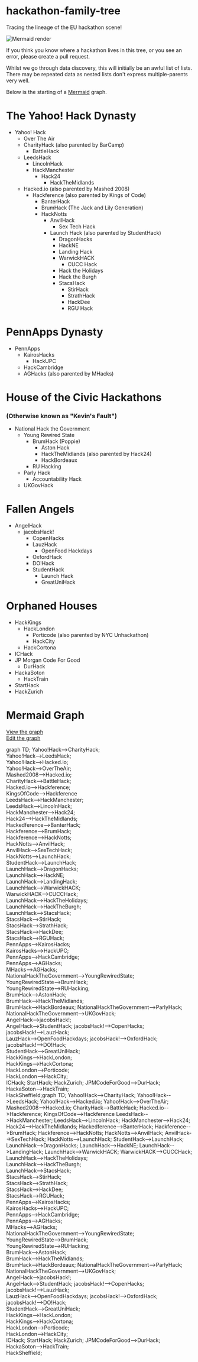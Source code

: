 # hackathon-family-tree
Tracing the lineage of the EU hackathon scene! 


![Mermaid render](https://cloud.githubusercontent.com/assets/1790822/22555825/5ed6cf6e-e965-11e6-99ac-87fdb12378a3.png)



If you think you know where a hackathon lives in this tree, or you see an error, please create a pull request. 

Whilst we go through data discovery, this will initially be an awful list of lists. There may be repeated data as nested lists don't express multiple-parents very well. 

Below is the starting of a [Mermaid](https://knsv.github.io/mermaid/) graph.

# The Yahoo! Hack Dynasty

- Yahoo! Hack
  - Over The Air
  - CharityHack (also parented by BarCamp)
    - BattleHack
  - LeedsHack
    - LincolnHack
    - HackManchester
      - Hack24
        - HackTheMidlands
  - Hacked.io (also parented by Mashed 2008)
    - Hackference (also parented by Kings of Code)
      - BanterHack
      - BrumHack (The Jack and Lily Generation)
      - HackNotts
        - AnvilHack
          - Sex Tech Hack
        - Launch Hack (also parented by StudentHack)
          - DragonHacks
          - HackNE
          - Landing Hack
          - WarwickHACK
            - CUCC Hack
          - Hack the Holidays
          - Hack the Burgh
          - StacsHack
            - StirHack
            - StrathHack
            - HackDee
            - RGU Hack

# PennApps Dynasty

- PennApps
  - KairosHacks
    - HackUPC
  - HackCambridge
  - AGHacks (also parented by MHacks)
  
# House of the Civic Hackathons 
### (Otherwise known as "Kevin's Fault")

- National Hack the Government
  - Young Rewired State
    - BrumHack (Poppie)
      - Aston Hack 
      - HackTheMidlands (also parented by Hack24)
      - HackBordeaux
    - RU Hacking
  - Parly Hack
      - Accountability Hack
  - UKGovHack
 
# Fallen Angels

- AngelHack
  - jacobsHack!
    - CopenHacks
    - LauzHack
      - OpenFood Hackdays
    - OxfordHack
    - DO!Hack
    - StudentHack
      - Launch Hack
      - GreatUniHack

# Orphaned Houses

- HackKings
  - HackLondon
    - Porticode (also parented by NYC Unhackathon)
    - HackCity
  - HackCortona
- ICHack
- JP Morgan Code For Good
  - DurHack
- HackaSoton
    - HackTrain
- StartHack
- HackZurich
    
# Mermaid Graph
[View the graph](http://bit.ly/hheutree)  
[Edit the graph](http://bit.ly/hheutreeedit)

graph TD;
  Yahoo!Hack-->CharityHack;  
  Yahoo!Hack-->LeedsHack;  
  Yahoo!Hack-->Hacked.io;  
  Yahoo!Hack-->OverTheAir;  
  Mashed2008-->Hacked.io;  
  CharityHack-->BattleHack;  
  Hacked.io-->Hackference;  
  KingsOfCode-->Hackference  
  LeedsHack-->HackManchester;  
  LeedsHack-->LincolnHack;  
  HackManchester-->Hack24;  
  Hack24-->HackTheMidlands;  
  Hackedference-->BanterHack;  
  Hackference-->BrumHack;  
  Hackference-->HackNotts;  
  HackNotts-->AnvilHack;  
  AnvilHack-->SexTechHack;  
  HackNotts-->LaunchHack;  
  StudentHack-->LaunchHack;   
  LaunchHack-->DragonHacks;  
  LaunchHack-->HackNE;  
  LaunchHack-->LandingHack;  
  LaunchHack-->WarwickHACK;  
  WarwickHACK-->CUCCHack;   
  LaunchHack-->HackTheHolidays;    
  LaunchHack-->HackTheBurgh;  
  LaunchHack-->StacsHack;  
  StacsHack-->StirHack;  
  StacsHack-->StrathHack;    
  StacsHack-->HackDee;  
  StacsHack-->RGUHack;  
  PennApps-->KairosHacks;  
  KairosHacks-->HackUPC;  
  PennApps-->HackCambridge;  
  PennApps-->AGHacks;  
  MHacks-->AGHacks;  
  NationalHackTheGovernment-->YoungRewiredState;  
  YoungRewiredState-->BrumHack;  
  YoungRewiredState-->RUHacking;    
  BrumHack-->AstonHack;  
  BrumHack-->HackTheMidlands;  
  BrumHack-->HackBordeaux;
  NationalHackTheGovernment-->ParlyHack;  
  NationalHackTheGovernment-->UKGovHack;  
  AngelHack-->jacobsHack!;  
  AngelHack-->StudentHack;
  jacobsHack!-->CopenHacks;  
  jacobsHack!-->LauzHack;  
  LauzHack-->OpenFoodHackdays;
  jacobsHack!-->OxfordHack;  
  jacobsHack!-->DO!Hack;  
  StudentHack-->GreatUniHack;  
  HackKings-->HackLondon;  
  HackKings-->HackCortona;  
  HackLondon-->Porticode;  
  HackLondon-->HackCity;  
  ICHack;
  StartHack;
  HackZurich;
  JPMCodeForGood-->DurHack;  
  HackaSoton-->HackTrain;  
  HackSheffield;graph TD;
  Yahoo!Hack-->CharityHack;
  Yahoo!Hack-->LeedsHack;
  Yahoo!Hack-->Hacked.io;
  Yahoo!Hack-->OverTheAir;
  Mashed2008-->Hacked.io;
  CharityHack-->BattleHack;
  Hacked.io-->Hackference;
  KingsOfCode-->Hackference
  LeedsHack-->HackManchester;
  LeedsHack-->LincolnHack;
  HackManchester-->Hack24;
  Hack24-->HackTheMidlands;
  Hackedference-->BanterHack;
  Hackference-->BrumHack;
  Hackference-->HackNotts;
  HackNotts-->AnvilHack;
  AnvilHack-->SexTechHack;
  HackNotts-->LaunchHack;
  StudentHack-->LaunchHack;
  LaunchHack-->DragonHacks;
  LaunchHack-->HackNE;
  LaunchHack-->LandingHack;
  LaunchHack-->WarwickHACK;
  WarwickHACK-->CUCCHack; 
  LaunchHack-->HackTheHolidays;  
  LaunchHack-->HackTheBurgh;  
  LaunchHack-->StacsHack;  
  StacsHack-->StirHack;  
  StacsHack-->StrathHack;  
  StacsHack-->HackDee;  
  StacsHack-->RGUHack;  
  PennApps-->KairosHacks;  
  KairosHacks-->HackUPC;  
  PennApps-->HackCambridge;  
  PennApps-->AGHacks;  
  MHacks-->AGHacks;  
  NationalHackTheGovernment-->YoungRewiredState;  
  YoungRewiredState-->BrumHack;  
  YoungRewiredState-->RUHacking;    
  BrumHack-->AstonHack;  
  BrumHack-->HackTheMidlands;  
  BrumHack-->HackBordeaux;
  NationalHackTheGovernment-->ParlyHack;  
  NationalHackTheGovernment-->UKGovHack;  
  AngelHack-->jacobsHack!;  
  AngelHack-->StudentHack;
  jacobsHack!-->CopenHacks;  
  jacobsHack!-->LauzHack;  
  LauzHack-->OpenFoodHackdays;
  jacobsHack!-->OxfordHack;  
  jacobsHack!-->DO!Hack;  
  StudentHack-->GreatUniHack;  
  HackKings-->HackLondon;  
  HackKings-->HackCortona;  
  HackLondon-->Porticode;  
  HackLondon-->HackCity;  
  ICHack;
  StartHack;
  HackZurich;
  JPMCodeForGood-->DurHack;  
  HackaSoton-->HackTrain;  
  HackSheffield;
